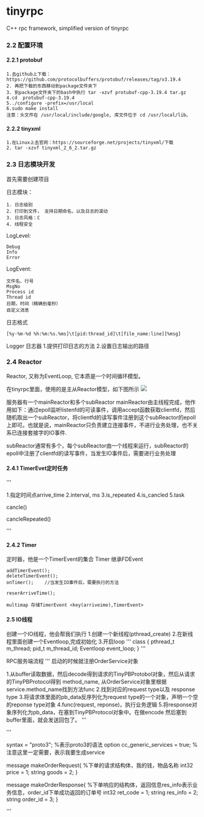 # tinyrpc
C++ rpc framework, simplified version of tinyrpc

### 2.2 配置环境
#### 2.2.1 protobuf
```
1.去github上下载：https://github.com/protocolbuffers/protobuf/releases/tag/v3.19.4
2. 再把下载的东西移动到package文件夹下
3. 到package文件夹下的bash中执行 tar -xzvf protubuf-cpp-3.19.4 tar.gz
4.cd  protubuf-cpp-3.19.4
5../configure -prefix=/usr/local
6.sudo make install
注意：头文件在 /usr/local/include/google, 库文件位于 cd /usr/local/lib。

```
#### 2.2.2 tinyxml

```
1.在Linux上去官网：https://sourceforge.net/projects/tinyxml/下载
2. tar -xzvf tinyxml_2_6_2.tar.gz
```
### 2.3 日志模块开发
首先需要创建项目

日志模块：
```
1. 日志级别
2. 打印到文件， 支持日期命名，以及日志的滚动
3. 日志风格：C
4. 线程安全

```

LogLevel:
```
Debug
Info
Error
```

LogEvent:
```
文件名、行号
MsgNo
Process id
Thread id
日期，时间（精确到毫秒）
自定义消息
```


日志格式
```
[%y-%m-%d %h:%m:%s.%ms]\t[pid:thread_id]\t[file_name:line][%msg]

```

Logger 日志器
1.提供打印日志的方法
2.设置日志输出的路径


### 2.4 Reactor
Reactor, 又称为EventLoop, 它本质是一个时间循环模型。


在tinyrpc里面，使用的是主从Reactor模型，如下图所示
![](.imgs/mian-sub-reactor.drawio.png)

服务器有一个mainReactor和多个subReactor
mainReactor由主线程完成，他作用如下：通过epoll监听listenfd的可读事件，调用accept函数获取clientfd，然后随机取出一个subReactor，将clientfd的读写事件注册到这个subReactor的epoll上即可。也就是说，mainReactor只负责建立连接事件，不进行业务处理，也不关系已连接套接字的IO事件.

subReactor通常有多个，每个subReactor由一个线程来运行，subReactor的epoll中注册了clientfd的读写事件，当发生IO事件后，需要进行业务处理


#### 2.4.1 TimerEvet定时任务
'''

1.指定时间点arrive_time
2.interval, ms
3.is_repeated
4.is_cancled
5.task

cancle()

cancleRepeated()

'''

#### 2.4.2 Timer
定时器，他是一个TimerEvent的集合
Timer 继承FDEvent

```
addTimerEvent();
deleteTimerEvent();
onTimer();    //当发生IO事件后，需要执行的方法

reserArriveTime();

multimap 存储TimerEvent <key(arriveime),TimerEvent>
```


#### 2.5 IO线程
创建一个IO线程，他会帮我们执行
1.创建一个新线程(pthread_create)
2.在新线程里面创建一个Eventloop,完成初始化
3.开启loop
'''
class {
    pthread_t m_thread;
    pid_t m_thread_id;
    Eventloop event_loop;
}
'''


RPC服务端流程
'''
启动的时候就注册OrderService对象


1.从buffer读取数据，然后decode得到请求的TinyPBProtobol对象，然后从请求的TinyPBProtocol得到 method_name, 从OrderService对象里根据service.method_name找到方法func
2.找到对应的request type以及 response type
3.将请求体里面的pb_data反序列化为request type的一个对象，声明一个空的reponse type对象
4.func(request, reponse)，执行业务逻辑
5.将response对象序列化为pb_data，在塞到TinyPBProtocol对象中。在做encode 然后塞到buffer里面，就会发送回包了。
'''


'''

syntax = "proto3";   %表示proto3的语法
option cc_generic_services = true;  %注意这里一定需要，表示我要生成service


message makeOrderRequest{  %下单的请求结构体，我的钱，物品名称
    int32 price = 1;
    string goods = 2;
}

message makeOrderResponse{ %下单响应的结构体，返回信息res_info表示业务信息，order_id下单成功返回的订单号
    int32 ret_code = 1;
    string res_info = 2;
    string order_id = 3;
}

'''





